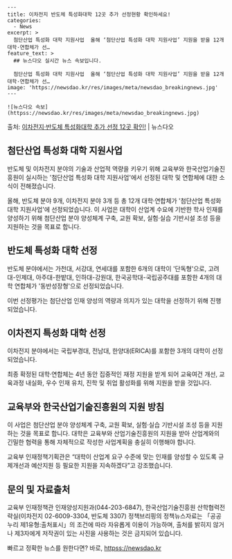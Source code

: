    ---
    title: 이차전지 반도체 특성화대학 12곳 추가 선정현황 확인하세요!
    categories:
      - News
    excerpt: >
      첨단산업 특성화 대학 지원사업  올해 ‘첨단산업 특성화 대학 지원사업’ 지원을 받을 12개 대학·연합체가 선…
    feature_text: >
      ## 뉴스다오 실시간 뉴스 속보입니다.
    
      첨단산업 특성화 대학 지원사업  올해 ‘첨단산업 특성화 대학 지원사업’ 지원을 받을 12개 대학·연합체가 선…
    image: 'https://newsdao.kr/res/images/meta/newsdao_breakingnews.jpg'
    ---
    
    ![뉴스다오 속보](httpss://newsdao.kr/res/images/meta/newsdao_breakingnews.jpg)

<p>출처: <a href="httpss://newsdao.kr/4604" rel="dofollow">이차전지·반도체 특성화대학 추가 선정 12곳 확인!</a> | 뉴스다오</p>

<h2 data-ke-size="size26">첨단산업 특성화 대학 지원사업</h2>
반도체 및 이차전지 분야의 기술과 산업적 역량을 키우기 위해 교육부와 한국산업기술진흥원이 실시하는 '첨단산업 특성화 대학 지원사업'에서 선정된 대학 및 연합체에 대한 소식이 전해졌습니다.

<p data-ke-size="size16">올해, 반도체 분야 9개, 이차전지 분야 3개 등 총 12개 대학·연합체가 '첨단산업 특성화 대학 지원사업'에 선정되었습니다. 이 사업은 대학이 산업계 수요에 기반한 학사 인재를 양성하기 위해 첨단산업 분야 양성체계 구축, 교원 확보, 실험·실습 기반시설 조성 등을 지원하는 것을 목표로 합니다.</p>

<h2 data-ke-size="size26">반도체 특성화 대학 선정</h2>
반도체 분야에서는 가천대, 서강대, 연세대를 포함한 6개의 대학이 '단독형'으로, 고려대-인제대, 아주대-한밭대, 인하대-강원대, 한국공학대-국립공주대를 포함한 4개의 대학 연합체가 '동반성장형'으로 선정되었습니다.

<p data-ke-size="size16">이번 선정평가는 첨단산업 인재 양성의 역량과 의지가 있는 대학을 선정하기 위해 진행되었습니다.</p>

<h2 data-ke-size="size26">이차전지 특성화 대학 선정</h2>
이차전지 분야에서는 국립부경대, 전남대, 한양대(ERICA)를 포함한 3개의 대학이 선정되었습니다.

<p data-ke-size="size16">최종 확정된 대학·연합체는 4년 동안 집중적인 재정 지원을 받게 되어 교육여건 개선, 교육과정 내실화, 우수 인재 유치, 진학 및 취업 활성화를 위해 지원을 받을 것입니다.</p>

<h2 data-ke-size="size26">교육부와 한국산업기술진흥원의 지원 방침</h2>
이 사업은 첨단산업 분야 양성체계 구축, 교원 확보, 실험·실습 기반시설 조성 등을 지원하는 것을 목표로 합니다. 대학은 교육부와 산업기술진흥원의 지원을 받아 산업계와의 긴밀한 협력을 통해 자체적으로 작성한 사업계획을 충실히 이행해야 합니다.

<p data-ke-size="size16">교육부 인재정책기획관은 “대학이 산업계 요구 수준에 맞는 인재를 양성할 수 있도록 규제개선과 예산지원 등 필요한 지원을 지속하겠다”고 강조했습니다.</p>

<h2 data-ke-size="size26">문의 및 자료출처</h2>
교육부 인재정책관 인재양성지원과(044-203-6847), 한국산업기술진흥원 산학협력전략실(이차전지 02-6009-3304, 반도체 3307)
정책브리핑의 정책뉴스자료는 「공공누리 제1유형:출처표시」의 조건에 따라 자유롭게 이용이 가능하며, 출처를 밝히지 않거나 제3자에게 저작권이 있는 사진을 사용하는 것은 금지되어 있습니다. 

빠르고 정확한 뉴스를 원한다면? 바로, <a href="httpss://newsdao.kr" rel="dofollow">httpss://newsdao.kr</a>


    